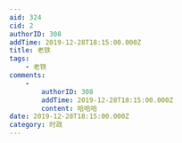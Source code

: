 ```yaml
---
aid: 324
cid: 2
authorID: 308
addTime: 2019-12-28T18:15:00.000Z
title: 老铁
tags:
    - 老铁
comments:
    -
        authorID: 308
        addTime: 2019-12-28T18:15:00.000Z
        content: 哈哈哈
date: 2019-12-28T18:15:00.000Z
category: 时政
---
```



